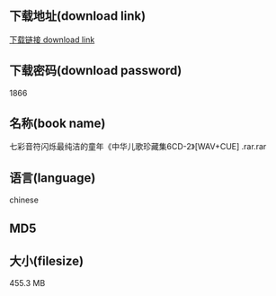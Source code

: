 ## 下载地址(download link)
[下载链接 download link](https://tutu365.netlify.app/?s=%E4%B8%83%E5%BD%A9%E9%9F%B3%E7%AC%A6%E9%97%AA%E7%83%81%E6%9C%80%E7%BA%AF%E6%B4%81%E7%9A%84%E7%AB%A5%E5%B9%B4%E3%80%8A%E4%B8%AD%E5%8D%8E%E5%84%BF%E6%AD%8C%E7%8F%8D%E8%97%8F%E9%9B%866CD-2%E3%80%8B%5BWAV%2BCUE%5D+.rar)

## 下载密码(download password)
1866

## 名称(book name)
七彩音符闪烁最纯洁的童年《中华儿歌珍藏集6CD-2》[WAV+CUE] .rar.rar

## 语言(language)
chinese

## MD5


## 大小(filesize)
455.3 MB
